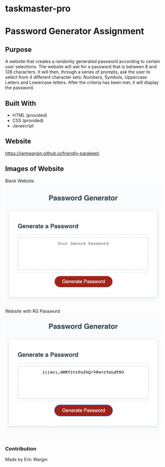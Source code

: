 # taskmaster-pro
# Password Generator Assignment

## Purpose
A website that creates a randomly generated password according to certain user selections.  The website will ask for a password that is between 8 and 128 characters.  It will then, through a series of prompts, ask the user to select from 4 different character sets: Numbers, Symbols, Uppercase Letters and Lowercase letters. After the criteria has been met, it will display the password.

## Built With
* HTML (provided)
* CSS (provided)
* Javascript

## Website
https://iwmwargin.github.io/friendly-parakeet/

## Images of Website
Blank Website
<img src="https://github.com/iwmwargin/friendly-parakeet/blob/main/assets/images/Empty.png">

Website with RG Password
<img src="https://github.com/iwmwargin/friendly-parakeet/blob/main/assets/images/Password.png">

### Contribution
Made by Eric Wargin
